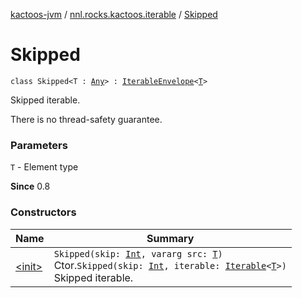 [kactoos-jvm](../../index.md) / [nnl.rocks.kactoos.iterable](../index.md) / [Skipped](./index.md)

# Skipped

`class Skipped<T : `[`Any`](https://kotlinlang.org/api/latest/jvm/stdlib/kotlin/-any/index.html)`> : `[`IterableEnvelope`](../-iterable-envelope/index.md)`<`[`T`](index.md#T)`>`

Skipped iterable.

There is no thread-safety guarantee.

### Parameters

`T` - Element type

**Since**
0.8

### Constructors

| Name | Summary |
|---|---|
| [&lt;init&gt;](-init-.md) | `Skipped(skip: `[`Int`](https://kotlinlang.org/api/latest/jvm/stdlib/kotlin/-int/index.html)`, vararg src: `[`T`](index.md#T)`)`<br>Ctor.`Skipped(skip: `[`Int`](https://kotlinlang.org/api/latest/jvm/stdlib/kotlin/-int/index.html)`, iterable: `[`Iterable`](https://kotlinlang.org/api/latest/jvm/stdlib/kotlin.collections/-iterable/index.html)`<`[`T`](index.md#T)`>)`<br>Skipped iterable. |
